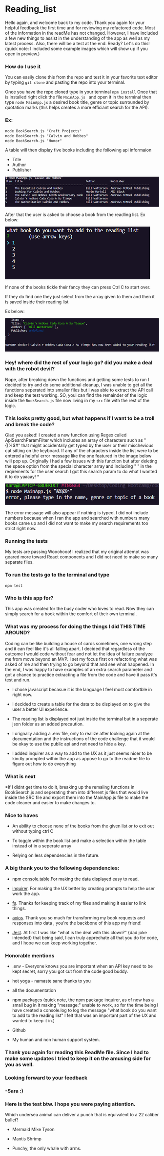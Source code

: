 # Reading_list

Hello again, and welcome back to my code. Thank you again for your helpful feedback the first time and for reviewing my refactored code. Most of the information in the readMe has not changed. However, I have included a few new things to assist in the understanding of the app as well as my latest process. Also, there will be a test at the end. Ready? Let's do this!
(quick note: I included some example images which will show up if you open in preview.)
 
 
 ### How do I use it

You can easily clone this from the repo and test it in your favorite text editor by typing `git clone` and pasting the repo into your terminal.

Once you have the repo cloned type in your terminal `npm install` Once that is installed right click the file `MainApp.js ` and open it in the terminal then type 
`node MainApp.js` a desired book title, genre or topic surrounded by quotation marks (this helps creates a more efficiant search for the API).
### Ex:
```
node BookSearch.js "Craft Projects"
node BookSearch.js "Calvin and Hobbes"
node BookSearch.js "Humor" 
```
A table will then display five books including the following api informaion

* Title
* Author
* Publisher

 ![CLI Reading list table](./src/readMeImg/readinglist.PNG)

After that the user is asked to choose a book from the readling list.
Ex below:



 ![CLI Reading list selector](./src/readMeImg/readlistSelect.png)

If none of the books tickle their fancy they can press Ctrl C to start over.

If they do find one they just select from the array given to them and then it is saved inside their reading list 

Ex below:


 ![CLI Reading list selector](./src/readMeImg/jsonReadList.png)

 ### Hey! where did the rest of your logic go? did you make a deal with the robot devil?

 Nope, after breaking down the functions and getting some tests to run I decided to try and do some additional cleanup, I was unable to get all the functions seperated into smaller files but I was able to extract the API call and keep the test working. SO, youl can find the remainder of the logic inside the `BookSearch.js` file now living in my `src` file with the rest of the logic.


### This looks pretty good, but what happens if I want to be a troll and break the code?
 Glad you asked! I created a new function using Regex called ApiSearchParamFilter which includes an array of characters such as "{[%$#" that might accidentally get typed by the user or their mischevious cat sitting on the keyboard. If any of the characters inside the list were to be entered a helpful error message like the one featured in the image below will pop up. Originally I had a few issues with this function but after deleting the space option from the special character array and including " " in the reqirements for the user search I got this search param to do what I wanted it to do yaaaay!
 *
 
 ![CLI error message pic example](./src/readMeImg/NewError.PNG)

The error message will also appear if nothing is typed. I did not include numbers because when I ran the app and searched with numbers many books came up and I did not want to make my search requirements too strict right now. 

### Running the tests
My tests are passing Wooohooo! I realized that my original attempt was geared more toward React components and I did not need to make so many separate files.

### To run the tests go to the terminal and type 
`npm test`


### Who is this app for?

This app was created for the busy coder who loves to read. Now they can simply search for a book within the comfort of their own terminal. 

### What was my process for doing the things I did THIS TIME AROUND?
 Coding can be like building a house of cards sometimes, one wrong step and it can feel like it's all falling apart. I decided that regardless of the outcome I would code without fear and not let the idea of failure paralyze me from move beyond an MVP.
 I set my focus first on refactoring what was asked of me and then trying to go beyond that and see what happened. 
In the end, I was happy to have examples of an extra search parameter and got a chance to practice extracting a file from the code and have it pass it's test and run.

* I chose javascript becasue it is the language I feel most comfortble in right now. 

* I decided to create a table for the data to be displayed on to give the user a better UI experience.

* The reading list is displayed not just inside the terminal but in a seperate json folder as an added precaution.

* I orignally adding a .env file, only to realize after looking again at the documentation and the instructions of the code challenge that it would be okay to use the public api and not need to hide a key. 

* I added inquirer as a way to add to the UX as it just seems nicer to be kindly prompted within the app as appose to go to the readme file to figure out how to do everything


### What is next

*If I didnt get time to do it, breaking up the remaiing functions in BookSearch.js and seperating them into different js files that would live inside the SRC file and export them into the MainApp.js file to make the code cleaner and easier to make changes to.

### Nice to haves

* An ability to choose none of the books from the given list or to exit out without typing ctrl C

* To toggle within the book list and make a selection within the table instead of in a seperate array

* Relying on less dependencies in the future.


### A big thank you to the following dependencies:

* [npm console.table](https://www.npmjs.com/package/console.table).For making the data displayed easy to read. 

* [inquirer](https://www.npmjs.com/package/inquirer). For making the UX better by creating prompts to help the user work the app.

* [fs](https://www.npmjs.com/package/file-system). Thanks for keeping track of my files and making it easier to link things.

* [axios](https://www.npmjs.com/package/axios). Thank you so much for transforming my book requests and responses into data , you're the backbone of this app my friend!

* [Jest](https://jestjs.io/). At first I was like "what is the deal with this clown?" {dad joke intended} that being said, I can truly apprechate all that you do for code, and I hope we can keep working together.



### Honorable mentions

* .env - Everyone knows you are important when an API key need to be kept secret, sorry you got cut from the code good buddy.

* hot yoga - namaste sane thanks to you

* all the documentation

* npm packages (quick note, the npm package inquirer, as of now has a small bug in it making "message:" unable to work, so for the time being I have created a console.log to log the message "what book do you want to add to the reading list" I felt that was an important part of the UX and wanted to keep it in.)

* Github

* My human and non human support system.

### Thank you again for reading this ReadMe file. Since I had to make some updates I tried to keep it on the amusing side for you as well. 
### Looking forward to your feedback

### -Sara :)

### Here is the test btw. I hope you were paying attention.

 Which undersea animal can deliver a punch that is equivalent to a 22 caliber bullet? 
 
 * Mermaid Mike Tyson

 * Mantis Shrimp

 * Punchy, the only whale with arms.



